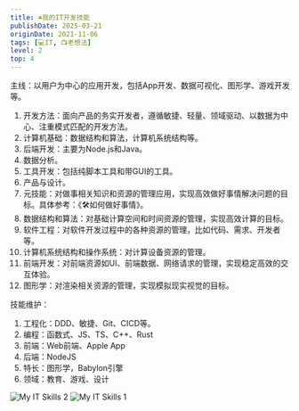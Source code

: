 ```yaml
---
title: ☘️我的IT开发技能
publishDate: 2025-03-21
originDate: 2021-11-06
tags: [💻IT, 📺老想法]
level: 2
top: 4
---
```


主线：以用户为中心的应用开发，包括App开发、数据可视化、图形学、游戏开发等。

1. 开发方法：面向产品的务实开发者，遵循敏捷、轻量、领域驱动、以数据为中心、注重模式匹配的开发方法。
2. 计算机基础：数据结构和算法，计算机系统结构等。
3. 后端开发：主要为Node.js和Java。
4. 数据分析。
5. 工具开发：包括纯脚本工具和带GUI的工具。
6. 产品与设计。
1. 元技能：对做事相关知识和资源的管理应用，实现高效做好事情解决问题的目标。具体参考：《🛠如何做好事情》。
2. 数据结构和算法：对基础计算空间和时间资源的管理，实现高效计算的目标。
3. 软件工程：对软件开发过程中的各种资源的管理，比如代码、需求、开发者等。
4. 计算机系统结构和操作系统：对计算设备资源的管理。
5. 前端开发：对前端资源如UI、前端数据、网络请求的管理，实现稳定高效的交互体验。
6. 图形学：对渲染相关资源的管理，实现模拟现实视觉的目标。

技能维护：

1. 工程化：DDD、敏捷、Git、CICD等。
2. 编程：函数式、JS、TS、C++、Rust
3. 前端：Web前端、Apple App
4. 后端：NodeJS
5. 特长：图形学，Babylon引擎
6. 领域：教育、游戏、设计

![My IT Skills 2](/images/my-it-skills2.excalidraw.svg)
![My IT Skills 1](/images/my-it-skills1.excalidraw.svg)
